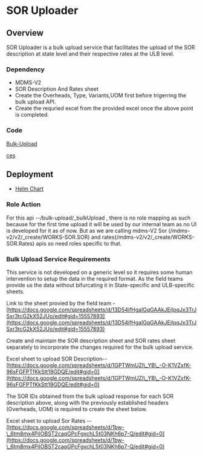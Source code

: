 # SOR Uploader

## Overview

SOR Uploader is a bulk upload service that facilitates the upload of the SOR description at state level and their respective rates at the ULB level.

### Dependency&#x20;

* MDMS-V2
* SOR Description And Rates sheet
* &#x20;Create the Overheads, Type, Variants,UOM first before trigerring the bulk upload API.
* Create the requried excel from the provided excel once the above point is completed.

### Code

[Bulk-Upload](https://github.com/odisha-muktasoft/MUKTA\_IMPL/tree/UAT/utilities/bulk-upload)

[ces](https://github.com/egovernments/DIGIT-Works/tree/measurement-ui/utilities/mukta-services)

## Deployment

* [Helm Chart](https://github.com/odisha-muktasoft/DIGIT-DevOps/tree/mukta-1.22-changes/deploy-as-code/helm/charts/digit-works/utilities/bulk-upload)

### Role Action&#x20;

For this api --/bulk-upload/\_bulkUpload , there is no role mapping as such because for the first time upload it will be used by our internal team as no UI is developed for it as of now. But as we are calling mdms-V2 Sor (/mdms-v2/v2/\_create/WORKS-SOR.SOR) and rates(/mdms-v2/v2/\_create/WORKS-SOR.Rates) apis so need roles specific to that.

### Bulk Upload Service Requirements

This service is not developed on a generic level so it requires some human intervention to setup the data in the required format. As the field teams provide us the data  without bifurcating it in State-specific and ULB-specific sheets.

Link to the sheet provied by the field team - [https://docs.google.com/spreadsheets/d/13D54ifHgaIGqGAAkJEjIpqJx3TrJSxr3tcG2kX52JUo/edit#gid=15557893](https://docs.google.com/spreadsheets/d/13D54ifHgaIGqGAAkJEjIpqJx3TrJSxr3tcG2kX52JUo/edit#gid=15557893)

Create  and maintain the SOR description sheet and SOR rates sheet separately to incorporate the changes required for the bulk upload service.

Excel sheet to upload SOR Description--\
[https://docs.google.com/spreadsheets/d/1GPTWmUZI\_YB\_-O-K1VZxfK-96sFGFPTfKkStt19GDQE/edit#gid=0](https://docs.google.com/spreadsheets/d/1GPTWmUZI\_YB\_-O-K1VZxfK-96sFGFPTfKkStt19GDQE/edit#gid=0)

The SOR IDs obtained from the bulk upload response for each SOR description above, along with the previously established headers (Overheads, UOM) is required to create the sheet below.

Excel sheet to upload Sor Rates --\
[https://docs.google.com/spreadsheets/d/1bw-\_6tm8mx4PiIOBST2caqGPcFgxchL5t03NKh6p7-Q/edit#gid=0](https://docs.google.com/spreadsheets/d/1bw-\_6tm8mx4PiIOBST2caqGPcFgxchL5t03NKh6p7-Q/edit#gid=0)

